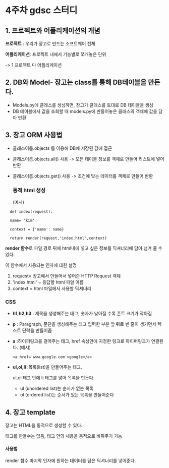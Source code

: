 # 4주차 gdsc 스터디

## 1. 프로젝트와 어플리케이션의 개념

**프로젝트** : 우리가 장고로 만드는 소프트웨어 전체

**어플리케이션**: 프로젝트 내에서 기능별로 쪼개놓은 단위

-> 1 프로젝트 다 어플리케이션

## 2. DB와 Model- 장고는 class를 통해 DB테이블을 만든다.

- Models.py에 클래스를 생성하면, 장고가 클래스를 토대로 DB 테이블을 생성
- DB 테이블에서 값을 조회할 때 models.py에 만들어놓은 클래스의 객체에 값을 담아 반환

## 3. 장고 ORM 사용법

- 클래스이름.objects 를 이용해 DB에 저장된 값에 접근

- 클래스이름.objects.all() 사용 ->
  모든 테이블 정보를 객체로 만들어 리스트에 넣어 반환
- 클래스이름.objects.get() 사용 ->
  조건에 맞는 데이터를 객체로 만들어 반환

  ### 동적 html 생성

  (예시)

```
  def index(request):

  name= 'kim'

  context = {'name': name}

  return render(request,'index.html',context)
```

**render 함수**로 파일 경로 뒤에 html내에 넣고 싶은 정보를 딕셔너리에 담아 넘겨 줄 수 있다.

이 함수에서 사용되는 인자에 대한 설명

1. request= 장고에서 만들어서 넣어준 HTTP Request 객체
2. 'index.html' = 응답할 html 파일 이름
3. context = html 파일에서 사용할 딕셔너리

### CSS

- **h1,h2,h3** : 제목을 생성해주는 태그, 숫자가 낮아질 수록 폰트 크기가 작아짐
- **p** : Paragraph, 문단을 생성해주는 태그
  입력한 부분 앞 뒤로 빈 줄이 생기면서 텍스트 단락을 만들어줌
- **a** :하이퍼링크를 걸어주는 태그, href 속성안에 지정한 링크로 하이퍼링크가 연결된다.
  (예시)

  ```
  <a href='www.google.com'>google</a>
  ```

- **ul,ol,li** :목록(list)을 만들어주는 태그.

  ul,ol 태그 안에 li 태그를 넣어 목록을 만든다.

  - ul (unordered list)는 순서가 없는 목록
  - ol (ordered list)는 순서가 있는 목록을 만들어준다

## 4. 장고 template

장고는 HTML을 동적으로 생성할 수 있다.

태그를 만들수는 없음, 태그 안의 내용을 동적으로 바꿔주기 가능

#### 사용법

render 함수 마지막 인자에 원하는 데이터를 담은 딕셔너리를 넣어준다.

